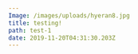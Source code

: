 ```yaml
---
Image: /images/uploads/hyeran8.jpg
title: testing!
path: test-1
date: 2019-11-20T04:31:30.203Z
---
```


